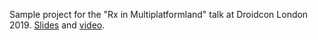 Sample project for the "Rx in Multiplatformland" talk at Droidcon London 2019. 
[Slides](https://speakerdeck.com/colriot/rx-in-multiplatformland-droidcon-london-2019) and [video](https://skillsmatter.com/skillscasts/14207-rx-in-multiplatformland).
